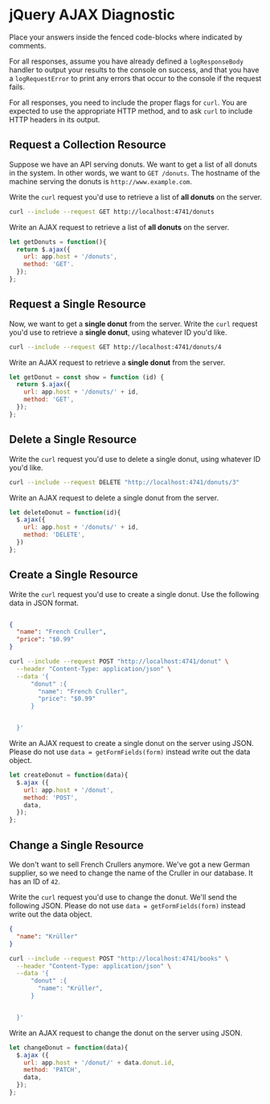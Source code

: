 # jQuery AJAX Diagnostic

Place your answers inside the fenced code-blocks where indicated by comments.

For all responses,  assume you have already defined a `logResponseBody` handler
to output your results to the console on success, and that you have a
`logRequestError` to print any errors that occur to the console if the request
fails.

For all responses, you need to include the proper flags for `curl`. You are
expected to use the appropriate HTTP method, and to ask `curl` to include HTTP
headers in its output.

## Request a Collection Resource

Suppose we have an API serving donuts. We want to get a list of all donuts in
the system. In other words, we want to `GET /donuts`. The hostname of the
machine serving the donuts is `http://www.example.com`.

Write the `curl` request you'd use to retrieve a list of **all donuts** on the
server.

```sh
curl --include --request GET http://localhost:4741/donuts
```

Write an AJAX request to retrieve a list of **all donuts** on the server.

```js
let getDonuts = function(){
  return $.ajax({
    url: app.host + '/donuts',
    method: 'GET'.
  });
};
```

## Request a Single Resource

Now, we want to get a **single donut** from the server. Write the `curl` request
you'd use to retrieve a **single donut**, using whatever ID you'd like.

```sh
curl --include --request GET http://localhost:4741/donuts/4
```

Write an AJAX request to retrieve a **single donut** from the server.

```js
let getDonut = const show = function (id) {
  return $.ajax({
    url: app.host + '/donuts/' + id,
    method: 'GET',
  });
};
```

## Delete a Single Resource

Write the `curl` request you'd use to delete a single donut, using whatever
ID you'd like.

```sh
curl --include --request DELETE "http://localhost:4741/donuts/3"
```

Write an AJAX request to delete a single donut from the server.

```js
let deleteDonut = function(id){
  $.ajax({
    url: app.host + '/donuts/' + id,
    method: 'DELETE',
  })
};
```

## Create a Single Resource

Write the `curl` request you'd use to create a single donut. Use the following
data in JSON format.

```json

{
  "name": "French Cruller",
  "price": "$0.99"
}
```

```sh
curl --include --request POST "http://localhost:4741/donut" \
  --header "Content-Type: application/json" \
  --data '{
      "donut" :{
        "name": "French Cruller",
        "price": "$0.99"
      }


  }'
```

Write an AJAX request to create a single donut on the server using JSON. Please
do not use `data = getFormFields(form)` instead write out the data object.

```js
let createDonut = function(data){
  $.ajax ({
    url: app.host + '/donut',
    method: 'POST',
    data,
  });
};
```

## Change a Single Resource

We don't want to sell French Crullers anymore. We've got a new German supplier,
so we need to change the name of the Cruller in our database. It has an ID of
`42`.

Write the `curl` request you'd use to change the donut. We'll send the following
JSON. Please do not use `data = getFormFields(form)` instead write out the data
object.

```json
{
  "name": "Krüller"
}
```

```sh
curl --include --request POST "http://localhost:4741/books" \
  --header "Content-Type: application/json" \
  --data '{
      "donut" :{
        "name": "Krüller",
      }


  }'
```

Write an AJAX request to change the donut on the server using JSON.

```js
let changeDonut = function(data){
  $.ajax ({
    url: app.host + '/donut/' + data.donut.id,
    method: 'PATCH',
    data,
  });
};
```
